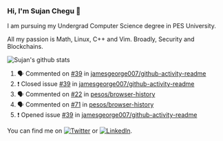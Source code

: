 ### Hi, I'm Sujan Chegu 👋

I am pursuing my Undergrad Computer Science degree in PES University.

All my passion is Math, Linux, C++ and Vim. Broadly, Security and Blockchains. 

![Sujan's github stats](https://github-readme-stats.vercel.app/api?username=sujanchegu&count_private=true&show_icons=true&theme=dark)

<!--START_SECTION:activity-->
1. 🗣 Commented on [#39](https://github.com/jamesgeorge007/github-activity-readme/issues/39) in [jamesgeorge007/github-activity-readme](https://github.com/jamesgeorge007/github-activity-readme)
2. ❗️ Closed issue [#39](https://github.com/jamesgeorge007/github-activity-readme/issues/39) in [jamesgeorge007/github-activity-readme](https://github.com/jamesgeorge007/github-activity-readme)
3. 🗣 Commented on [#22](https://github.com/pesos/browser-history/issues/22) in [pesos/browser-history](https://github.com/pesos/browser-history)
4. 🗣 Commented on [#71](https://github.com/pesos/browser-history/issues/71) in [pesos/browser-history](https://github.com/pesos/browser-history)
5. ❗️ Opened issue [#39](https://github.com/jamesgeorge007/github-activity-readme/issues/39) in [jamesgeorge007/github-activity-readme](https://github.com/jamesgeorge007/github-activity-readme)
<!--END_SECTION:activity-->


You can find me on [![Twitter][1.2]][1] or  [![LinkedIn][2.2]][2].

<!-- Icons -->

[1.2]: http://i.imgur.com/wWzX9uB.png (twitter icon without padding)
[2.2]: https://raw.githubusercontent.com/MartinHeinz/MartinHeinz/master/linkedin-3-16.png (LinkedIn icon without padding)

<!-- Links to your social media accounts -->

[1]: https://twitter.com/nroot_
[2]: https://www.linkedin.com/in/sujan-chegu-b57732192/
